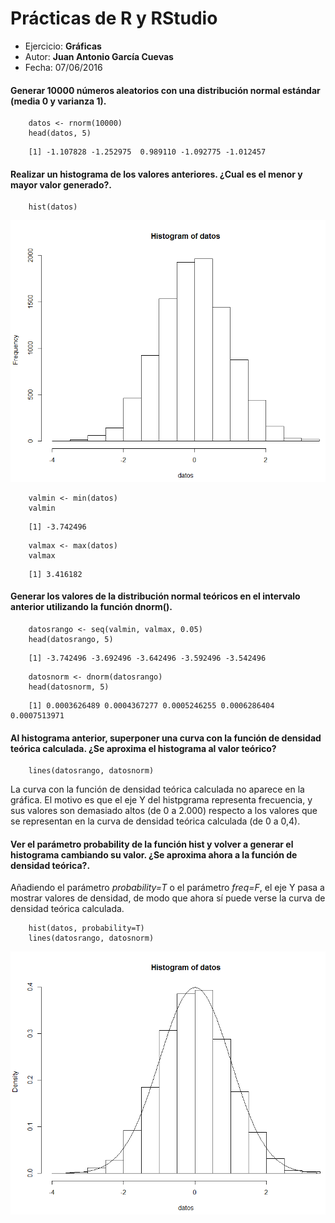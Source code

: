 # Prácticas de R y RStudio
- Ejercicio: **Gráficas**
- Autor: **Juan Antonio García Cuevas**
- Fecha: 07/06/2016

#### Generar 10000 números aleatorios con una distribución normal estándar (media 0 y varianza 1). 
```
	datos <- rnorm(10000)
	head(datos, 5)
```
```
	[1] -1.107828 -1.252975  0.989110 -1.092775 -1.012457
```

#### Realizar un histograma de los valores anteriores. ¿Cual es el menor y mayor valor generado?. 
```
	hist(datos)
```
![Histograma 1](images/Histograma1.PNG)	
```
	valmin <- min(datos)
	valmin
```
```
	[1] -3.742496
```
	
```
	valmax <- max(datos)
	valmax
```
```
	[1] 3.416182
```

#### Generar los valores de la distribución normal teóricos en el intervalo anterior utilizando la función dnorm(). 

```
	datosrango <- seq(valmin, valmax, 0.05)
	head(datosrango, 5)
```
```
	[1] -3.742496 -3.692496 -3.642496 -3.592496 -3.542496
```
	
```
	datosnorm <- dnorm(datosrango)
	head(datosnorm, 5)
```
```
	[1] 0.0003626489 0.0004367277 0.0005246255 0.0006286404 0.0007513971
```
	
#### Al histograma anterior, superponer una curva con la función de densidad teórica calculada. ¿Se aproxima el histograma al valor teórico? 
```
	lines(datosrango, datosnorm)
```
La curva con la función de densidad teórica calculada no aparece en la gráfica. El motivo es que el eje Y del histpgrama representa frecuencia, y sus valores son demasiado altos (de 0 a 2.000) respecto a los valores que se representan en la curva de densidad teórica calculada (de 0 a 0,4).

#### Ver el parámetro probability de la función hist y volver a generar el histograma cambiando su valor. ¿Se aproxima ahora a la función de densidad teórica?.
Añadiendo el parámetro _probability=T_ o el parámetro _freq=F_, el eje Y pasa a mostrar valores de densidad, de modo que ahora sí puede verse la curva de densidad teórica calculada.

```
	hist(datos, probability=T)
	lines(datosrango, datosnorm)
```
![Histograma 2](images/Histograma2.PNG)	

